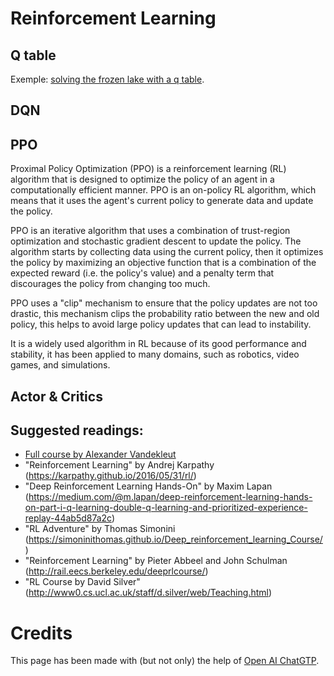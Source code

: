 # Reinforcement Learning

## Q table

Exemple: [solving the frozen lake with a q table](https://github.com/quillaur/data_learning/blob/main/data_science/machine_learning/reinforcement_learning/frozen_lake_q_table.ipynb).

## DQN

## PPO
Proximal Policy Optimization (PPO) is a reinforcement learning (RL) algorithm that is designed to optimize the policy of an agent in a computationally efficient manner. PPO is an on-policy RL algorithm, which means that it uses the agent's current policy to generate data and update the policy.

PPO is an iterative algorithm that uses a combination of trust-region optimization and stochastic gradient descent to update the policy. The algorithm starts by collecting data using the current policy, then it optimizes the policy by maximizing an objective function that is a combination of the expected reward (i.e. the policy's value) and a penalty term that discourages the policy from changing too much.

PPO uses a "clip" mechanism to ensure that the policy updates are not too drastic, this mechanism clips the probability ratio between the new and old policy, this helps to avoid large policy updates that can lead to instability.

It is a widely used algorithm in RL because of its good performance and stability, it has been applied to many domains, such as robotics, video games, and simulations.

## Actor & Critics

## Suggested readings:
* [Full course by Alexander Vandekleut](https://alexandervandekleut.github.io/)
* "Reinforcement Learning" by Andrej Karpathy (https://karpathy.github.io/2016/05/31/rl/)
* "Deep Reinforcement Learning Hands-On" by Maxim Lapan (https://medium.com/@m.lapan/deep-reinforcement-learning-hands-on-part-i-q-learning-double-q-learning-and-prioritized-experience-replay-44ab5d87a2c)
* "RL Adventure" by Thomas Simonini (https://simoninithomas.github.io/Deep_reinforcement_learning_Course/)
* "Reinforcement Learning" by Pieter Abbeel and John Schulman (http://rail.eecs.berkeley.edu/deeprlcourse/)
* "RL Course by David Silver" (http://www0.cs.ucl.ac.uk/staff/d.silver/web/Teaching.html)

# Credits
This page has been made with (but not only) the help of [Open AI ChatGTP](https://chat.openai.com/).